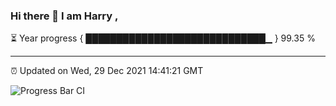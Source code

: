 ### Hi there 👋 I am Harry , 

⏳ Year progress { █████████████████████████████▁ } 99.35 %

---

⏰ Updated on Wed, 29 Dec 2021 14:41:21 GMT

![Progress Bar CI](https://github.com/duykhang68/duykhang68/workflows/Progress%20Bar%20CI/badge.svg)
